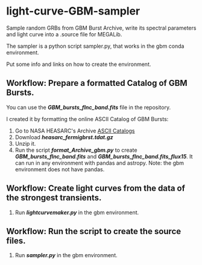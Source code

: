 # light-curve-GBM-sampler
Sample random GRBs from GBM Burst Archive, write its spectral parameters and light curve into a .source file for MEGALib.

The sampler is a python script sampler.py, that works in the gbm conda environment.

Put some info and links on how to create the environment.

## Workflow: Prepare a formatted Catalog of GBM Bursts.
You can use the ***GBM_bursts_flnc_band.fits*** file in the repository.

I created it by formatting the online ASCII Catalog of GBM Bursts:
1. Go to NASA HEASARC's Archive [ASCII Catalogs](https://heasarc.gsfc.nasa.gov/FTP/heasarc/dbase/dump/)
2. Download ***heasarc_fermigbrst.tdat.gz***
3. Unzip it.
4. Run the script ***format_Archive_gbm.py*** to create ***GBM_bursts_flnc_band.fits*** and ***GBM_bursts_flnc_band.fits_flux15***. It can run in any environment with pandas and astropy. Note: the gbm environment does not have pandas.

## Workflow: Create light curves from the data of the strongest transients.
1. Run ***lightcurvemaker.py*** in the gbm environment.

## Workflow: Run the script to create the source files.
1. Run ***sampler.py*** in the gbm environment.

